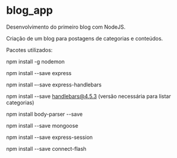 # blog_app
Desenvolvimento do primeiro blog com NodeJS.

Criação de um blog para postagens de categorias e conteúdos.

Pacotes utilizados:

npm install -g nodemon

npm install --save express

npm install –-save express-handlebars

npm install --save handlebars@4.5.3 (versão necessária para listar categorias)

npm install body-parser --save

npm install --save mongoose

npm install --save express-session

npm install --save connect-flash


